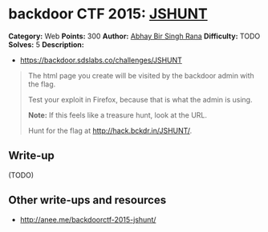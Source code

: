 # backdoor CTF 2015: [JSHUNT](https://backdoor.sdslabs.co/challenges/JSHUNT)

**Category:** Web
**Points:** 300
**Author:** [Abhay Bir Singh Rana](https://backdoor.sdslabs.co/users/nemo)
**Difficulty:** TODO
**Solves:**  5
**Description:** 

* <https://backdoor.sdslabs.co/challenges/JSHUNT>

> The html page you create will be visited by the backdoor admin with the flag.
> 
> Test your exploit in Firefox, because that is what the admin is using.
> 
> **Note:** If this feels like a treasure hunt, look at the URL.
> 
> Hunt for the flag at <http://hack.bckdr.in/JSHUNT/>.

## Write-up

(TODO)

## Other write-ups and resources

* <http://anee.me/backdoorctf-2015-jshunt/>
